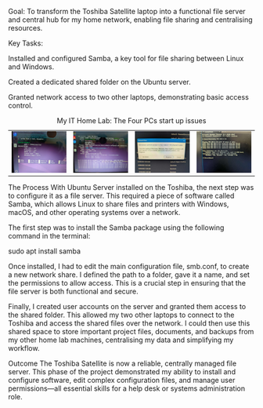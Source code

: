 Goal: To transform the Toshiba Satellite laptop into a functional file server and central hub for my home network, enabling file sharing and centralising resources.

Key Tasks:

Installed and configured Samba, a key tool for file sharing between Linux and Windows.

Created a dedicated shared folder on the Ubuntu server.

Granted network access to two other laptops, demonstrating basic access control.
<table>
    <caption>My IT Home Lab: The Four PCs start up issues</caption>
  <tr>
    <td>
      <img src="images/p1.13.jfif" width="100%" alt="Alt text for image 1">
    </td>
    <td>
      <img src="images/p1.12.jfif" width="100%" alt="Alt text for image 2">
    </td>
    <td>
      <img src="images/p1.10.jfif" width="100%" alt="Alt text for image 3">
    </td>
    <td>
      <img src="images/p1.11.jfif" width="100%" alt="Alt text for image 4">
    </td>
  </tr>
</table>
The Process
With Ubuntu Server installed on the Toshiba, the next step was to configure it as a file server. This required a piece of software called Samba, which allows Linux to share files and printers with Windows, macOS, and other operating systems over a network.

The first step was to install the Samba package using the following command in the terminal:

sudo apt install samba

Once installed, I had to edit the main configuration file, smb.conf, to create a new network share. I defined the path to a folder, gave it a name, and set the permissions to allow access. This is a crucial step in ensuring that the file server is both functional and secure.

Finally, I created user accounts on the server and granted them access to the shared folder. This allowed my two other laptops to connect to the Toshiba and access the shared files over the network. I could then use this shared space to store important project files, documents, and backups from my other home lab machines, centralising my data and simplifying my workflow.

Outcome
The Toshiba Satellite is now a reliable, centrally managed file server. This phase of the project demonstrated my ability to install and configure software, edit complex configuration files, and manage user permissions—all essential skills for a help desk or systems administration role.
